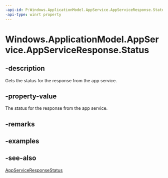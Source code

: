 ----api-id: P:Windows.ApplicationModel.AppService.AppServiceResponse.Status
-api-type: winrt property
---<!-- Property syntaxpublic Windows.ApplicationModel.AppService.AppServiceResponseStatus Status { get; }--># Windows.ApplicationModel.AppService.AppServiceResponse.Status## -descriptionGets the status for the response from the app service.## -property-valueThe status for the response from the app service.## -remarks## -examples## -see-also[AppServiceResponseStatus](appserviceresponsestatus.md)